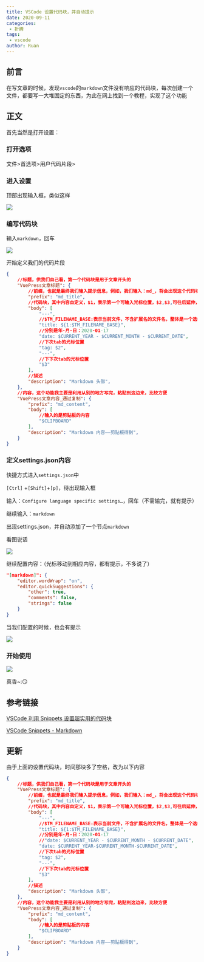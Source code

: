 ```yaml
---
title: VSCode 设置代码块，并自动提示
date: 2020-09-11
categories:
 - 折腾
tags:
 - vscode
author: Ruan
---
```


## 前言

在写文章的时候，发现`vscode`的`markdown`文件没有响应的代码块，每次创建一个文件，都要写一大堆固定的东西，为此在网上找到一个教程，实现了这个功能

## 正文

首先当然是打开设置：

### 打开选项

文件>首选项>用户代码片段> 

### 进入设置

顶部出现输入框，类似这样

![](https://i.imgur.com/NHxgyq4.png)

### 编写代码块

输入`markdown`，回车

![](https://i.imgur.com/zMp7D66.png)

开始定义我们的代码片段

```json
{
	//标题，供我们自己看，第一个代码块是用于文章开头的
	"VuePress文章标题": {
		//前缀，也就是最终我们输入提示信息，例如，我们输入：md_，将会出现这个代码块
		"prefix": "md_title",
		//代码块，其中内容自定义，$1，表示第一个可输入光标位置，$2,$3,可往后延伸，tab往下移动光标位置
		"body": [
			"---",
			//$TM_FILENAME_BASE:表示当前文件，不含扩展名的文件名，整体是一个选中的状态
			"title: ${1:$TM_FILENAME_BASE}",
			//分别是年-月-日：2020-01-17
			"date: $CURRENT_YEAR - $CURRENT_MONTH - $CURRENT_DATE",
			//下次tab的光标位置
			"tag: $2",
			"---",
			//下下次tab的光标位置
			"$3"
		],
		//描述
		"description": "Markdown 头部",
	},
	//内容，这个功能我主要是利用从别的地方写完，粘贴到这边来，比较方便
	"VuePress文章内容_通过复制": {
		"prefix": "md_content",
		"body": [
			//输入的是剪贴板的内容
			"$CLIPBOARD"
		],
		"description": "Markdown 内容——剪贴板得到",
	}
}
```

### 定义settings.json内容

快捷方式进入`settings.json`中

`[Ctrl]` +`[Shift]`+`[p]`，待出现输入框

输入：`Configure language specific settings…`，回车（不需输完，就有提示）

继续输入：`markdown`

出现settings.json，并自动添加了一个节点`markdown`

看图说话

![](https://i.imgur.com/O3zlq0I.gif)

继续配置内容：（光标移动到相应内容，都有提示，不多说了）

```json
"[markdown]": {
    "editor.wordWrap": "on",
    "editor.quickSuggestions": {
        "other": true,
        "comments": false,
        "strings": false
    }
}
```

当我们配置的时候，也会有提示

![](https://i.imgur.com/RxV9CVv.png)

### 开始使用

![](https://i.imgur.com/zFRuvly.gif)

真香~:😏

## 参考链接

[VSCode 利用 Snippets 设置超实用的代码块](https://juejin.im/post/5d0496415188257fff23b077)

[VSCode Snippets - Markdown](https://mike2014mike.github.io/vscode/2018/08/23/vscode-snippets-markdown/)

## 更新

由于上面的设置代码块，时间那块多了空格，改为以下内容

```json {12,13}
{
	//标题，供我们自己看，第一个代码块是用于文章开头的
	"VuePress文章标题": {
		//前缀，也就是最终我们输入提示信息，例如，我们输入：md_，将会出现这个代码块
		"prefix": "md_title",
		//代码块，其中内容自定义，$1，表示第一个可输入光标位置，$2,$3,可往后延伸，tab往下移动光标位置
		"body": [
			"---",
			//$TM_FILENAME_BASE:表示当前文件，不含扩展名的文件名，整体是一个选中的状态
			"title: ${1:$TM_FILENAME_BASE}",
			//分别是年-月-日：2020-01-17
			//"date: $CURRENT_YEAR - $CURRENT_MONTH - $CURRENT_DATE",
			"date: $CURRENT_YEAR-$CURRENT_MONTH-$CURRENT_DATE",
			//下次tab的光标位置
			"tag: $2",
			"---",
			//下下次tab的光标位置
			"$3"
		],
		//描述
		"description": "Markdown 头部",
	},
	//内容，这个功能我主要是利用从别的地方写完，粘贴到这边来，比较方便
	"VuePress文章内容_通过复制": {
		"prefix": "md_content",
		"body": [
			//输入的是剪贴板的内容
			"$CLIPBOARD"
		],
		"description": "Markdown 内容——剪贴板得到",
	}
}
```

